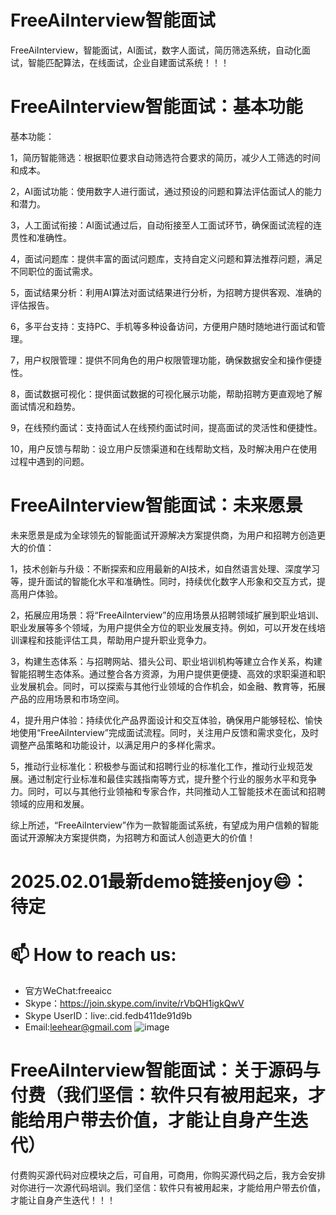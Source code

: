 # FreeAiInterview智能面试
FreeAiInterview，智能面试，AI面试，数字人面试，简历筛选系统，自动化面试，智能匹配算法，在线面试，企业自建面试系统！！！

# FreeAiInterview智能面试：基本功能

基本功能：

1，简历智能筛选：根据职位要求自动筛选符合要求的简历，减少人工筛选的时间和成本。
    
2，AI面试功能：使用数字人进行面试，通过预设的问题和算法评估面试人的能力和潜力。
    
3，人工面试衔接：AI面试通过后，自动衔接至人工面试环节，确保面试流程的连贯性和准确性。
    
4，面试问题库：提供丰富的面试问题库，支持自定义问题和算法推荐问题，满足不同职位的面试需求。
    
5，面试结果分析：利用AI算法对面试结果进行分析，为招聘方提供客观、准确的评估报告。
    
6，多平台支持：支持PC、手机等多种设备访问，方便用户随时随地进行面试和管理。
    
7，用户权限管理：提供不同角色的用户权限管理功能，确保数据安全和操作便捷性。
    
8，面试数据可视化：提供面试数据的可视化展示功能，帮助招聘方更直观地了解面试情况和趋势。

9，在线预约面试：支持面试人在线预约面试时间，提高面试的灵活性和便捷性。

10，用户反馈与帮助：设立用户反馈渠道和在线帮助文档，及时解决用户在使用过程中遇到的问题。

# FreeAiInterview智能面试：未来愿景

未来愿景是成为全球领先的智能面试开源解决方案提供商，为用户和招聘方创造更大的价值：

1，技术创新与升级：不断探索和应用最新的AI技术，如自然语言处理、深度学习等，提升面试的智能化水平和准确性。同时，持续优化数字人形象和交互方式，提高用户体验。

2，拓展应用场景：将“FreeAiInterview”的应用场景从招聘领域扩展到职业培训、职业发展等多个领域，为用户提供全方位的职业发展支持。例如，可以开发在线培训课程和技能评估工具，帮助用户提升职业竞争力。

3，构建生态体系：与招聘网站、猎头公司、职业培训机构等建立合作关系，构建智能招聘生态体系。通过整合各方资源，为用户提供更便捷、高效的求职渠道和职业发展机会。同时，可以探索与其他行业领域的合作机会，如金融、教育等，拓展产品的应用场景和市场空间。

4，提升用户体验：持续优化产品界面设计和交互体验，确保用户能够轻松、愉快地使用“FreeAiInterview”完成面试流程。同时，关注用户反馈和需求变化，及时调整产品策略和功能设计，以满足用户的多样化需求。

5，推动行业标准化：积极参与面试和招聘行业的标准化工作，推动行业规范发展。通过制定行业标准和最佳实践指南等方式，提升整个行业的服务水平和竞争力。同时，可以与其他行业领袖和专家合作，共同推动人工智能技术在面试和招聘领域的应用和发展。

综上所述，“FreeAiInterview”作为一款智能面试系统，有望成为用户信赖的智能面试开源解决方案提供商，为招聘方和面试人创造更大的价值！

# 2025.02.01最新demo链接enjoy😄：待定

# 📫 How to reach us:
- 官方WeChat:freeaicc
- Skype：https://join.skype.com/invite/rVbQH1igkQwV
- Skype UserID：live:.cid.fedb411de91d9b
- Email:leehear@gmail.com 
![image](https://github.com/user-attachments/assets/1da1fbaa-6da9-4b7f-99b9-f9ac6a5bfa39)

# FreeAiInterview智能面试：关于源码与付费（我们坚信：软件只有被用起来，才能给用户带去价值，才能让自身产生迭代）
付费购买源代码对应模块之后，可自用，可商用，你购买源代码之后，我方会安排对你进行一次源代码培训。我们坚信：软件只有被用起来，才能给用户带去价值，才能让自身产生迭代！！！
